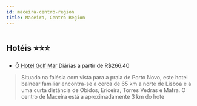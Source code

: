 ```yaml
---
id: maceira-centro-region
title: Maceira, Centro Region
---
```


<center><img src="http://photos.hotelbeds.com/giata/10/105915/105915a_hb_a_009.jpg" alt="" /></center>


## Hotéis ⭐️⭐️⭐️

-    [Ô Hotel Golf Mar](https://www.hurb.com/aud/https://www.hurb.com/hoteis/maceira/o-hotel-golf-mar-JNP-JP076080?cmp=18055) Diárias a partir de R$266.40
   > Situado na falésia com vista para a praia de Porto Novo, este hotel balnear familiar encontra-se a cerca de 65 km a norte de Lisboa e a uma curta distância de Óbidos, Ericeira, Torres Vedras e Mafra. O centro de Maceira está a aproximadamente 3 km do hote

